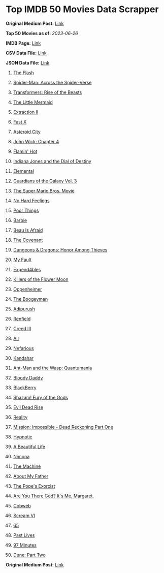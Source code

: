 # Top IMDB 50 Movies Data Scrapper

**Original Medium Post:** [Link](https://medium.com/@nishantsahoo/which-movie-should-i-watch-5c83a3c0f5b1) 

**Top 50 Movies as of:** _2023-06-26_

**IMDB Page:** [Link](http://www.imdb.com/search/title?release_date=2023,2023&title_type=feature)

**CSV Data File:** [Link](/Data/data.csv)

**JSON Data File:** [Link](/Data/data.json)

1. [The Flash](https://www.imdb.com/title/tt0439572/?ref_=adv_li_tt)

2. [Spider-Man: Across the Spider-Verse](https://www.imdb.com/title/tt9362722/?ref_=adv_li_tt)

3. [Transformers: Rise of the Beasts](https://www.imdb.com/title/tt5090568/?ref_=adv_li_tt)

4. [The Little Mermaid](https://www.imdb.com/title/tt5971474/?ref_=adv_li_tt)

5. [Extraction II](https://www.imdb.com/title/tt12263384/?ref_=adv_li_tt)

6. [Fast X](https://www.imdb.com/title/tt5433140/?ref_=adv_li_tt)

7. [Asteroid City](https://www.imdb.com/title/tt14230388/?ref_=adv_li_tt)

8. [John Wick: Chapter 4](https://www.imdb.com/title/tt10366206/?ref_=adv_li_tt)

9. [Flamin' Hot](https://www.imdb.com/title/tt8105234/?ref_=adv_li_tt)

10. [Indiana Jones and the Dial of Destiny](https://www.imdb.com/title/tt1462764/?ref_=adv_li_tt)

11. [Elemental](https://www.imdb.com/title/tt15789038/?ref_=adv_li_tt)

12. [Guardians of the Galaxy Vol. 3](https://www.imdb.com/title/tt6791350/?ref_=adv_li_tt)

13. [The Super Mario Bros. Movie](https://www.imdb.com/title/tt6718170/?ref_=adv_li_tt)

14. [No Hard Feelings](https://www.imdb.com/title/tt15671028/?ref_=adv_li_tt)

15. [Poor Things](https://www.imdb.com/title/tt14230458/?ref_=adv_li_tt)

16. [Barbie](https://www.imdb.com/title/tt1517268/?ref_=adv_li_tt)

17. [Beau Is Afraid](https://www.imdb.com/title/tt13521006/?ref_=adv_li_tt)

18. [The Covenant](https://www.imdb.com/title/tt4873118/?ref_=adv_li_tt)

19. [Dungeons & Dragons: Honor Among Thieves](https://www.imdb.com/title/tt2906216/?ref_=adv_li_tt)

20. [My Fault](https://www.imdb.com/title/tt21909764/?ref_=adv_li_tt)

21. [Expend4bles](https://www.imdb.com/title/tt3291150/?ref_=adv_li_tt)

22. [Killers of the Flower Moon](https://www.imdb.com/title/tt5537002/?ref_=adv_li_tt)

23. [Oppenheimer](https://www.imdb.com/title/tt15398776/?ref_=adv_li_tt)

24. [The Boogeyman](https://www.imdb.com/title/tt3427252/?ref_=adv_li_tt)

25. [Adipurush](https://www.imdb.com/title/tt12915716/?ref_=adv_li_tt)

26. [Renfield](https://www.imdb.com/title/tt11358390/?ref_=adv_li_tt)

27. [Creed III](https://www.imdb.com/title/tt11145118/?ref_=adv_li_tt)

28. [Air](https://www.imdb.com/title/tt16419074/?ref_=adv_li_tt)

29. [Nefarious](https://www.imdb.com/title/tt14537248/?ref_=adv_li_tt)

30. [Kandahar](https://www.imdb.com/title/tt5761544/?ref_=adv_li_tt)

31. [Ant-Man and the Wasp: Quantumania](https://www.imdb.com/title/tt10954600/?ref_=adv_li_tt)

32. [Bloody Daddy](https://www.imdb.com/title/tt27501039/?ref_=adv_li_tt)

33. [BlackBerry](https://www.imdb.com/title/tt21867434/?ref_=adv_li_tt)

34. [Shazam! Fury of the Gods](https://www.imdb.com/title/tt10151854/?ref_=adv_li_tt)

35. [Evil Dead Rise](https://www.imdb.com/title/tt13345606/?ref_=adv_li_tt)

36. [Reality](https://www.imdb.com/title/tt24068064/?ref_=adv_li_tt)

37. [Mission: Impossible - Dead Reckoning Part One](https://www.imdb.com/title/tt9603212/?ref_=adv_li_tt)

38. [Hypnotic](https://www.imdb.com/title/tt8080204/?ref_=adv_li_tt)

39. [A Beautiful Life](https://www.imdb.com/title/tt15282148/?ref_=adv_li_tt)

40. [Nimona](https://www.imdb.com/title/tt19500164/?ref_=adv_li_tt)

41. [The Machine](https://www.imdb.com/title/tt11040844/?ref_=adv_li_tt)

42. [About My Father](https://www.imdb.com/title/tt8373206/?ref_=adv_li_tt)

43. [The Pope's Exorcist](https://www.imdb.com/title/tt13375076/?ref_=adv_li_tt)

44. [Are You There God? It's Me, Margaret.](https://www.imdb.com/title/tt9185206/?ref_=adv_li_tt)

45. [Cobweb](https://www.imdb.com/title/tt9100018/?ref_=adv_li_tt)

46. [Scream VI](https://www.imdb.com/title/tt17663992/?ref_=adv_li_tt)

47. [65](https://www.imdb.com/title/tt12261776/?ref_=adv_li_tt)

48. [Past Lives](https://www.imdb.com/title/tt13238346/?ref_=adv_li_tt)

49. [97 Minutes](https://www.imdb.com/title/tt16496386/?ref_=adv_li_tt)

50. [Dune: Part Two](https://www.imdb.com/title/tt15239678/?ref_=adv_li_tt)

**Original Medium Post:** [Link](https://medium.com/@nishantsahoo/which-movie-should-i-watch-5c83a3c0f5b1) 
